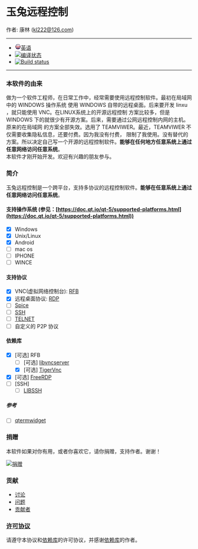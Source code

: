 # 玉兔远程控制

作者: 康林 (kl222@126.com)

-----------------------------------------------------------------------

- [<img src="Resource/Image/English.png" alt="英语" title="英语" width="16" height="16" />英语](README.md)
- [![编译状态](https://travis-ci.org/KangLin/RabbitRemoteControl.svg?branch=master)](https://travis-ci.org/KangLin/RabbitRemoteControl)
- [![Build status](https://ci.appveyor.com/api/projects/status/jai7jf3xr2vb44q8?svg=true)](https://ci.appveyor.com/project/KangLin/rabbitremotecontrol)

-----------------------------------------------------------------------
### 本软件的由来
做为一个软件工程师，在日常工作中，经常需要使用远程控制软件。最初在局域网中的 WINDOWS 操作系统
使用 WINDOWS 自带的远程桌面。后来要开发 linxu ，就只能使用 VNC。在LINUX系统上的开源远程控制
方案比较多，但是 WINDOWS 下的就很少有开源方案。后来，需要通过公网远程控制内网的主机。原来的在局域网
的方案全部失效。选用了 TEAMVIWER。最近，TEAMVIWER 不仅需要收集隐私信息，还要付费。因为我没有付费，
限制了我使用。没有替代的方案。所以决定自己写一个开源的远程控制软件。**能够在任何地方任意系统上通过任意网络访问任意系统**。  
本软件才刚开始开发。欢迎有兴趣的朋友参与。

### 简介
玉兔远程控制是一个跨平台，支持多协议的远程控制软件。**能够在任意系统上通过任意网络访问任意系统**。

#### 支持操作系统 (参见：[https://doc.qt.io/qt-5/supported-platforms.html](https://doc.qt.io/qt-5/supported-platforms.html))
- [x] Windows
- [x] Unix/Linux
- [x] Android
- [ ] mac os
- [ ] IPHONE
- [ ] WINCE

#### 支持协议
- [x] VNC(虚拟网络控制台): [RFB](https://github.com/rfbproto/rfbproto)
- [x] 远程桌面协议: [RDP](https://github.com/FreeRDP/FreeRDP/wiki/Reference-Documentation)
- [ ] [Spice](https://www.spice-space.org/)
- [ ] [SSH]()
- [ ] [TELNET]()
- [ ] 自定义的 P2P 协议

#### 依赖库
- [x] [可选] RFB
  + [ ] [可选] [libvncserver](https://github.com/LibVNC/libvncserver)
  + [x] [可选] [TigerVnc](https://github.com/KangLin/tigervnc)
- [x] [可选] [FreeRDP](https://github.com/FreeRDP/FreeRDP)
- [ ] [SSH]
  + [ ] [LIBSSH](https://www.libssh.org)

##### 参考
- [ ] [qtermwidget](https://github.com/lxqt/qtermwidget)

### 捐赠
本软件如果对你有用，或者你喜欢它，请你捐赠，支持作者。谢谢！
 
[![捐赠](https://gitee.com/kl222/RabbitCommon/raw/master/Src/Resource/image/Contribute.png "捐赠")](https://gitee.com/kl222/RabbitCommon/raw/master/Src/Resource/image/Contribute.png "捐赠") 

### 贡献

- [讨论](https://github.com/KangLin/RabbitRemoteControl/discussions)
- [问题](https://github.com/KangLin/RabbitRemoteControl/issues)
- [贡献者](https://github.com/KangLin/RabbitRemoteControl/graphs/contributors)

### [许可协议](License.md "License.md")
请遵守本协议和[依赖库](#依赖库)的许可协议，并感谢[依赖库](#依赖库)的作者。

